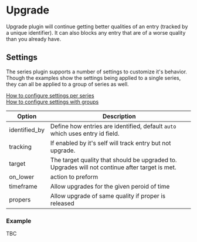 # Upgrade
Upgrade plugin will continue getting better qualities of an entry (tracked by a unique identifier). It can also blocks any entry that are of a worse quality than you already have.

## Settings
The series plugin supports a number of settings to customize it's behavior. Though the examples show the settings being applied to a single series, they can all be applied to a group of series as well.

[How to configure settings per series](/Plugins/series/per_series_settings)  
[How to configure settings with groups](/Plugins/series/per_group_settings)


| **Option** | **Description** |
| --- | --- |
| identified_by | Define how entries are identified, default `auto` which uses entry id field. |
| tracking | If enabled by it's self will track entry but not upgrade. |
| target | The target quality that should be upgraded to. Upgrades will not continue after target is met. |
| on_lower | action to preform |
| timeframe | Allow upgrades for the given peroid of time |
| propers | Allow upgrade of same quality if proper is released |


### Example
TBC